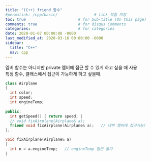 ```yaml
---
title: "(C++) friend 함수"
#permalink: /cpp/basic/                # link 직접 지정
toc: true                       # for Sub-title (On this page)
comments: true                  # for disqus Comments
categories:                     # for categories
date: 2020-01-07 00:00:00 -0000
last_modified_at: 2020-03-16 00:00:00 -0000
sidebar:
  title: "C++"
  nav: cpp
---
```


멤버 함수는 아니지만 private 멤버에 접근 할 수 있게 하고 싶을 때 사용<br>
특정 함수, 클래스에서 접근이 가능하게 하고 싶을때.<br>

```cpp
class Airplane
{
  int color;
  int speed;
  int engineTemp;
  
public:
  int getSpeed() { return speed; }
  // void fixAirplane(Airplane& a);
  friend void fixAirplane(Airplane& a);   // 내부 멤버에 접근가능!
};

void fixAirplane(Airplane& a)
{
  int n = a.engineTemp;   // engineTemp 접근 불가
}
```
